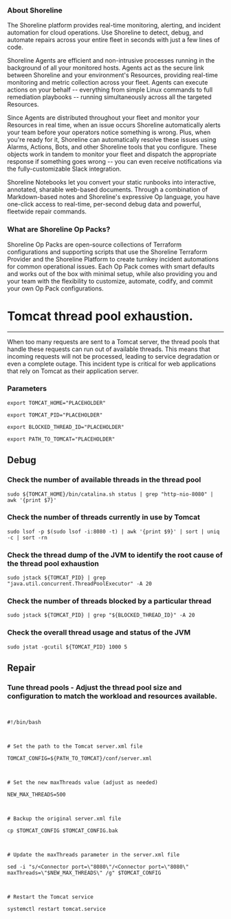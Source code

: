 
### About Shoreline
The Shoreline platform provides real-time monitoring, alerting, and incident automation for cloud operations. Use Shoreline to detect, debug, and automate repairs across your entire fleet in seconds with just a few lines of code.

Shoreline Agents are efficient and non-intrusive processes running in the background of all your monitored hosts. Agents act as the secure link between Shoreline and your environment's Resources, providing real-time monitoring and metric collection across your fleet. Agents can execute actions on your behalf -- everything from simple Linux commands to full remediation playbooks -- running simultaneously across all the targeted Resources.

Since Agents are distributed throughout your fleet and monitor your Resources in real time, when an issue occurs Shoreline automatically alerts your team before your operators notice something is wrong. Plus, when you're ready for it, Shoreline can automatically resolve these issues using Alarms, Actions, Bots, and other Shoreline tools that you configure. These objects work in tandem to monitor your fleet and dispatch the appropriate response if something goes wrong -- you can even receive notifications via the fully-customizable Slack integration.

Shoreline Notebooks let you convert your static runbooks into interactive, annotated, sharable web-based documents. Through a combination of Markdown-based notes and Shoreline's expressive Op language, you have one-click access to real-time, per-second debug data and powerful, fleetwide repair commands.

### What are Shoreline Op Packs?
Shoreline Op Packs are open-source collections of Terraform configurations and supporting scripts that use the Shoreline Terraform Provider and the Shoreline Platform to create turnkey incident automations for common operational issues. Each Op Pack comes with smart defaults and works out of the box with minimal setup, while also providing you and your team with the flexibility to customize, automate, codify, and commit your own Op Pack configurations.

# Tomcat thread pool exhaustion.
---

When too many requests are sent to a Tomcat server, the thread pools that handle these requests can run out of available threads. This means that incoming requests will not be processed, leading to service degradation or even a complete outage. This incident type is critical for web applications that rely on Tomcat as their application server.

### Parameters
```shell
export TOMCAT_HOME="PLACEHOLDER"

export TOMCAT_PID="PLACEHOLDER"

export BLOCKED_THREAD_ID="PLACEHOLDER"

export PATH_TO_TOMCAT="PLACEHOLDER"
```

## Debug

### Check the number of available threads in the thread pool
```shell
sudo ${TOMCAT_HOME}/bin/catalina.sh status | grep "http-nio-8080" | awk '{print $7}'
```

### Check the number of threads currently in use by Tomcat
```shell
sudo lsof -p $(sudo lsof -i:8080 -t) | awk '{print $9}' | sort | uniq -c | sort -rn
```

### Check the thread dump of the JVM to identify the root cause of the thread pool exhaustion
```shell
sudo jstack ${TOMCAT_PID} | grep "java.util.concurrent.ThreadPoolExecutor" -A 20
```

### Check the number of threads blocked by a particular thread
```shell
sudo jstack ${TOMCAT_PID} | grep "${BLOCKED_THREAD_ID}" -A 20
```

### Check the overall thread usage and status of the JVM
```shell
sudo jstat -gcutil ${TOMCAT_PID} 1000 5
```

## Repair

### Tune thread pools - Adjust the thread pool size and configuration to match the workload and resources available.
```shell


#!/bin/bash



# Set the path to the Tomcat server.xml file

TOMCAT_CONFIG=${PATH_TO_TOMCAT}/conf/server.xml



# Set the new maxThreads value (adjust as needed)

NEW_MAX_THREADS=500



# Backup the original server.xml file

cp $TOMCAT_CONFIG $TOMCAT_CONFIG.bak



# Update the maxThreads parameter in the server.xml file

sed -i "s/<Connector port=\"8080\"/<Connector port=\"8080\" maxThreads=\"$NEW_MAX_THREADS\" /g" $TOMCAT_CONFIG



# Restart the Tomcat service

systemctl restart tomcat.service


```
